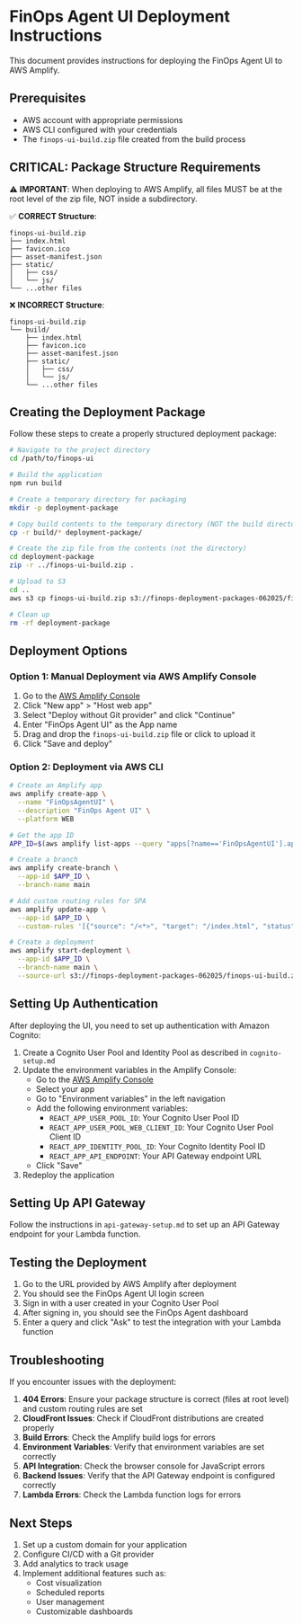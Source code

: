 # FinOps Agent UI Deployment Instructions

This document provides instructions for deploying the FinOps Agent UI to AWS Amplify.

## Prerequisites

- AWS account with appropriate permissions
- AWS CLI configured with your credentials
- The `finops-ui-build.zip` file created from the build process

## CRITICAL: Package Structure Requirements

⚠️ **IMPORTANT**: When deploying to AWS Amplify, all files MUST be at the root level of the zip file, NOT inside a subdirectory.

✅ **CORRECT Structure**:
```
finops-ui-build.zip
├── index.html
├── favicon.ico
├── asset-manifest.json
├── static/
│   ├── css/
│   └── js/
└── ...other files
```

❌ **INCORRECT Structure**:
```
finops-ui-build.zip
└── build/
    ├── index.html
    ├── favicon.ico
    ├── asset-manifest.json
    ├── static/
    │   ├── css/
    │   └── js/
    └── ...other files
```

## Creating the Deployment Package

Follow these steps to create a properly structured deployment package:

```bash
# Navigate to the project directory
cd /path/to/finops-ui

# Build the application
npm run build

# Create a temporary directory for packaging
mkdir -p deployment-package

# Copy build contents to the temporary directory (NOT the build directory itself)
cp -r build/* deployment-package/

# Create the zip file from the contents (not the directory)
cd deployment-package
zip -r ../finops-ui-build.zip .

# Upload to S3
cd ..
aws s3 cp finops-ui-build.zip s3://finops-deployment-packages-062025/finops-ui-build.zip

# Clean up
rm -rf deployment-package
```

## Deployment Options

### Option 1: Manual Deployment via AWS Amplify Console

1. Go to the [AWS Amplify Console](https://console.aws.amazon.com/amplify/home)
2. Click "New app" > "Host web app"
3. Select "Deploy without Git provider" and click "Continue"
4. Enter "FinOps Agent UI" as the App name
5. Drag and drop the `finops-ui-build.zip` file or click to upload it
6. Click "Save and deploy"

### Option 2: Deployment via AWS CLI

```bash
# Create an Amplify app
aws amplify create-app \
  --name "FinOpsAgentUI" \
  --description "FinOps Agent UI" \
  --platform WEB

# Get the app ID
APP_ID=$(aws amplify list-apps --query "apps[?name=='FinOpsAgentUI'].appId" --output text)

# Create a branch
aws amplify create-branch \
  --app-id $APP_ID \
  --branch-name main

# Add custom routing rules for SPA
aws amplify update-app \
  --app-id $APP_ID \
  --custom-rules '[{"source": "/<*>", "target": "/index.html", "status": "404-200"}]'

# Create a deployment
aws amplify start-deployment \
  --app-id $APP_ID \
  --branch-name main \
  --source-url s3://finops-deployment-packages-062025/finops-ui-build.zip
```

## Setting Up Authentication

After deploying the UI, you need to set up authentication with Amazon Cognito:

1. Create a Cognito User Pool and Identity Pool as described in `cognito-setup.md`
2. Update the environment variables in the Amplify Console:
   - Go to the [AWS Amplify Console](https://console.aws.amazon.com/amplify/home)
   - Select your app
   - Go to "Environment variables" in the left navigation
   - Add the following environment variables:
     - `REACT_APP_USER_POOL_ID`: Your Cognito User Pool ID
     - `REACT_APP_USER_POOL_WEB_CLIENT_ID`: Your Cognito User Pool Client ID
     - `REACT_APP_IDENTITY_POOL_ID`: Your Cognito Identity Pool ID
     - `REACT_APP_API_ENDPOINT`: Your API Gateway endpoint URL
   - Click "Save"
3. Redeploy the application

## Setting Up API Gateway

Follow the instructions in `api-gateway-setup.md` to set up an API Gateway endpoint for your Lambda function.

## Testing the Deployment

1. Go to the URL provided by AWS Amplify after deployment
2. You should see the FinOps Agent UI login screen
3. Sign in with a user created in your Cognito User Pool
4. After signing in, you should see the FinOps Agent dashboard
5. Enter a query and click "Ask" to test the integration with your Lambda function

## Troubleshooting

If you encounter issues with the deployment:

1. **404 Errors**: Ensure your package structure is correct (files at root level) and custom routing rules are set
2. **CloudFront Issues**: Check if CloudFront distributions are created properly
3. **Build Errors**: Check the Amplify build logs for errors
4. **Environment Variables**: Verify that environment variables are set correctly
5. **API Integration**: Check the browser console for JavaScript errors
6. **Backend Issues**: Verify that the API Gateway endpoint is configured correctly
7. **Lambda Errors**: Check the Lambda function logs for errors

## Next Steps

1. Set up a custom domain for your application
2. Configure CI/CD with a Git provider
3. Add analytics to track usage
4. Implement additional features such as:
   - Cost visualization
   - Scheduled reports
   - User management
   - Customizable dashboards
